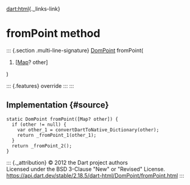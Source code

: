 [dart:html](../../dart-html/dart-html-library){._links-link}

fromPoint method
================

::: {.section .multi-line-signature}
[DomPoint](../dompoint-class) fromPoint(

1.  \[[Map](../../dart-core/map-class)? other\]

)

::: {.features}
override
:::
:::

Implementation {#source}
--------------

``` {.language-dart data-language="dart"}
static DomPoint fromPoint([Map? other]) {
  if (other != null) {
    var other_1 = convertDartToNative_Dictionary(other);
    return _fromPoint_1(other_1);
  }
  return _fromPoint_2();
}
```

::: {._attribution}
© 2012 the Dart project authors\
Licensed under the BSD 3-Clause \"New\" or \"Revised\" License.\
<https://api.dart.dev/stable/2.18.5/dart-html/DomPoint/fromPoint.html>
:::

